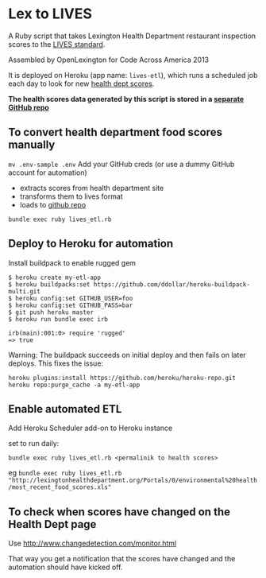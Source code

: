 # Lex to LIVES

A Ruby script that takes Lexington Health Department restaurant inspection
scores to the [LIVES standard](http://www.yelp.com/healthscores).

Assembled by OpenLexington for Code Across America 2013

It is deployed on Heroku (app name: `lives-etl`), which runs a scheduled job each day to look for new [health dept scores](http://lexingtonhealthdepartment.org/ProgramsServices/RestaurantInspections/FoodEstablishmentInspectionScores/tabid/235/Default.aspx).

**The health scores data generated by this script is stored in a [separate GitHub repo](https://github.com/openlexington/health-department-yelp-data)**

## To convert health department food scores manually

`mv .env-sample .env`
Add your GitHub creds (or use a dummy GitHub account for automation)

* extracts scores from health department site
* transforms them to lives format
* loads to [github repo](https://github.com/openlexington/health-department-yelp-data)

`bundle exec ruby lives_etl.rb`

## Deploy to Heroku for automation

Install buildpack to enable rugged gem

```
$ heroku create my-etl-app
$ heroku buildpacks:set https://github.com/ddollar/heroku-buildpack-multi.git
$ heroku config:set GITHUB_USER=foo
$ heroku config:set GITHUB_PASS=bar
$ git push heroku master
$ heroku run bundle exec irb

irb(main):001:0> require 'rugged'
=> true
```

Warning: The buildpack succeeds on initial deploy and then fails on
later deploys. This fixes the issue:

```
heroku plugins:install https://github.com/heroku/heroku-repo.git
heroku repo:purge_cache -a my-etl-app
```

## Enable automated ETL

Add Heroku Scheduler add-on to Heroku instance

set to run daily:

`bundle exec ruby lives_etl.rb <permalinik to health scores>`

eg `bundle exec ruby lives_etl.rb "http://lexingtonhealthdepartment.org/Portals/0/environmental%20health/most_recent_food_scores.xls"`

## To check when scores have changed on the Health Dept page

Use http://www.changedetection.com/monitor.html

That way you get a notification that the scores have changed and the automation should have kicked off.
